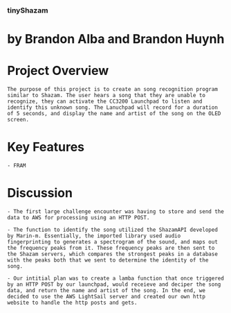 ### tinyShazam

# by Brandon Alba and Brandon Huynh

# Project Overview
    The purpose of this project is to create an song recognition program similar to Shazam. The user hears a song that they are unable to recognize, they can activate the CC3200 Launchpad to listen and identify this unknown song. The Lanuchpad will record for a duration of 5 seconds, and display the name and artist of the song on the OLED screen.

# Key Features
    - FRAM 

    
# Discussion 
    - The first large challenge encounter was having to store and send the data to AWS for processing using an HTTP POST. 

    - The function to identify the song utilized the ShazamAPI developed by Marin-m. Essentially, the imported library used audio fingerprinting to generates a spectrogram of the sound, and maps out the frequency peaks from it. These frequency peaks are then sent to the Shazam servers, which compares the strongest peaks in a database with the peaks both that we sent to determine the identity of the song. 

    - Our intitial plan was to create a lamba function that once triggered by an HTTP POST by our launchpad, would receieve and deciper the song data, and return the name and artist of the song. In the end, we decided to use the AWS LightSail server and created our own http website to handle the http posts and gets. 
